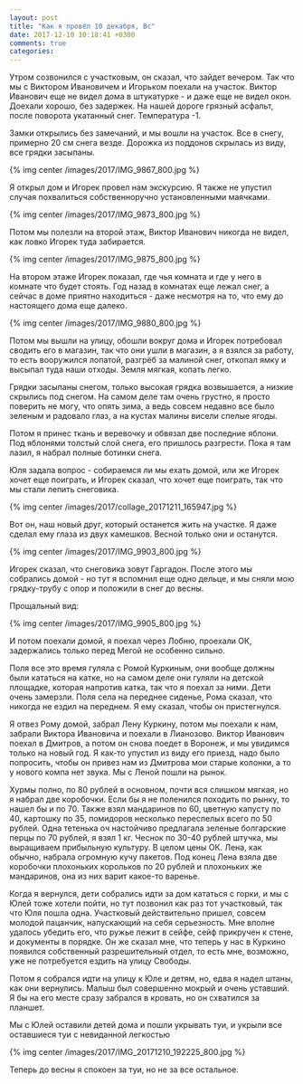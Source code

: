```yaml
---
layout: post
title: "Как я провёл 10 декабря, Вс"
date: 2017-12-10 10:18:41 +0300
comments: true
categories: 
---
```

Утром созвонился с участковым, он сказал, что зайдет вечером. Так что мы с Виктором Ивановичем и Игорьком поехали на участок. Виктор Иванович еще не видел дома в штукатурке - и даже еще не видел окон. Доехали хорошо, без задержек. На нашей дороге грязный асфальт, после поворота укатанный снег. Температура -1.

Замки открылись без замечаний, и мы вошли на участок. Все в снегу, примерно 20 см снега везде. Дорожка из поддонов скрылась из виду, все грядки засыпаны. 

{% img center /images/2017/IMG_9867_800.jpg %}

Я открыл дом и Игорек провел нам экскурсию. Я также не упустил случая похвалиться собственноручно установленными маячками.

{% img center /images/2017/IMG_9873_800.jpg %}

Потом мы полезли на второй этаж, Виктор Иванович никогда не видел, как ловко Игорек туда забирается.

{% img center /images/2017/IMG_9875_800.jpg %}

На втором этаже Игорек показал, где чья комната и где у него в комнате что будет стоять. Год назад в комнатах еще лежал снег, а сейчас в доме приятно находиться - даже несмотря на то, что ему до настоящего дома еще далеко. 

{% img center /images/2017/IMG_9880_800.jpg %}

Потом мы вышли на улицу, обошли вокруг дома и Игорек потребовал сводить его в магазин, так что они ушли в магазин, а я взялся за работу, то есть вооружился лопатой, разгрёб за малиной снег, откопал ямку и высыпал туда наши отходы. Земля мягкая, копать легко.

Грядки засыпаны снегом, только высокая грядка возвышается, а низкие скрылись под снегом. На самом деле там очень грустно, я просто поверить не могу, что опять зима, а ведь совсем недавно все было зеленым и радовало глаз, а на кустах малины висели спелые ягоды.

Потом я принес ткань и веревочку и обвязал две последние яблони. Под яблонями толстый слой снега, его пришлось разгрести. Пока я там лазил, я набрал полные ботинки снега. 

Юля задала вопрос - собираемся ли мы ехать домой, или же Игорек хочет еще поиграть, и Игорек сказал, что хочет еще поиграть, так что мы стали лепить снеговика.

{% img center /images/2017/collage_20171211_165947.jpg %}

Вот он, наш новый друг, который останется жить на участке. Я даже сделал ему глаза из двух камешков. Весной только они и останутся.

{% img center /images/2017/IMG_9903_800.jpg %}

Игорек сказал, что снеговика зовут Гаргадон. После этого мы собрались домой - но тут я вспомнил еще одно дельце, и мы сняли мою грядку-трубу с опор и положили в снег до весны. 

Прощальный вид:

{% img center /images/2017/IMG_9905_800.jpg %}

И потом поехали домой, я поехал через Лобню, проехали ОК, задержались только перед Мегой не особенно сильно.

Поля все это время гуляла с Ромой Куркиным, они вообще должны были кататься на катке, но на самом деле они гуляли на детской площадке, которая напротив катка, так что я поехал за ними. Дети очень замерзли. Поля села на переднее сиденье, Рома сказал, что никогда не ездил на переднем. Я ему сказал, чтобы он пристегнулся.

Я отвез Рому домой, забрал Лену Куркину, потом мы поехали к нам, забрали Виктора Ивановича и поехали в Лианозово. Виктор Иванович поехал в Дмитров, а потом он снова поедет в Воронеж, и мы увидимся только на новый год. Я как-то упустил из виду его приезд, надо было попросить, чтобы он привез нам из Дмитрова мои старые колонки, а то у нового компа нет звука. Мы с Леной пошли на рынок.

Хурмы полно, по 80 рублей в основном, почти вся слишком мягкая, но я набрал две коробочки. Если бы я не поленился походить по рынку, то нашел бы и по 70. Также взял мандаринов по 60, цветную капусту по 40, картошку по 35, помидоров несколько переспелых всего по 50 рублей. Одна тетенька оч настойчиво предлагала зеленые болгарские перцы по 70 рублей, я взял 1 кг. Чеснок по 30-40 рублей штучка, мы выращиваем прибыльную культуру. В целом цены ОК. Лена, как обычно, набрала огромную кучу пакетов. Под конец Лена взяла две коробочки плохоньких корольков по 20 рублей и плохоньких же мандаринов, она из них варит какое-то варенье. 

Когда я вернулся, дети собрались идти за дом кататься с горки, и мы с Юлей тоже хотели пойти, но тут позвонил как раз тот участковый, так что Юля пошла одна. Участковый действительно пришел, совсем молодой пацанчик, напускающий на себя серьезность. Мне вполне удалось убедить его, что ружье лежит в сейфе, сейф прикручен к стене, и документы в порядке. Он же сказал мне, что теперь у нас в Куркино появился собственный разрешительный отдел, то есть мне, возможно, уже не потребуется ездить на улицу Свободы.

Потом я собрался идти на улицу к Юле и детям, но, едва я надел штаны, как они вернулись. Малыш был совершенно мокрый и очень уставший. Я бы на его месте сразу забрался в кровать, но он схватился за планшет.

Мы с Юлей оставили детей дома и пошли укрывать туи, и укрыли все оставшиеся туи с невиданной легкостью

{% img center /images/2017/IMG_20171210_192225_800.jpg %}

Теперь до весны я спокоен за туи, но не за все остальное.